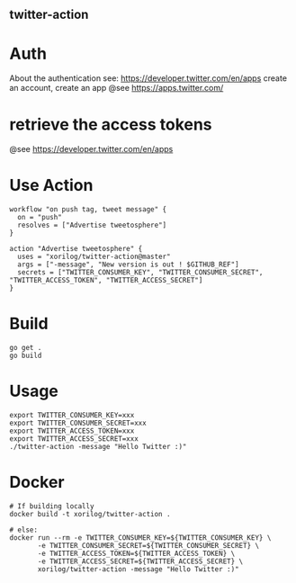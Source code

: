 twitter-action
---
# Auth
About the authentication see: https://developer.twitter.com/en/apps
create an account, create an app
@see https://apps.twitter.com/

# retrieve the access tokens
@see https://developer.twitter.com/en/apps

# Use Action
```
workflow "on push tag, tweet message" {
  on = "push"
  resolves = ["Advertise tweetosphere"]
}

action "Advertise tweetosphere" {
  uses = "xorilog/twitter-action@master"
  args = ["-message", "New version is out ! $GITHUB_REF"]
  secrets = ["TWITTER_CONSUMER_KEY", "TWITTER_CONSUMER_SECRET", "TWITTER_ACCESS_TOKEN", "TWITTER_ACCESS_SECRET"]
}
```

# Build
```
go get .
go build
```
# Usage
```
export TWITTER_CONSUMER_KEY=xxx
export TWITTER_CONSUMER_SECRET=xxx
export TWITTER_ACCESS_TOKEN=xxx
export TWITTER_ACCESS_SECRET=xxx
./twitter-action -message "Hello Twitter :)"

```

# Docker
```
# If building locally
docker build -t xorilog/twitter-action .

# else:
docker run --rm -e TWITTER_CONSUMER_KEY=${TWITTER_CONSUMER_KEY} \
       -e TWITTER_CONSUMER_SECRET=${TWITTER_CONSUMER_SECRET} \
       -e TWITTER_ACCESS_TOKEN=${TWITTER_ACCESS_TOKEN} \
       -e TWITTER_ACCESS_SECRET=${TWITTER_ACCESS_SECRET} \
       xorilog/twitter-action -message "Hello Twitter :)"
```
